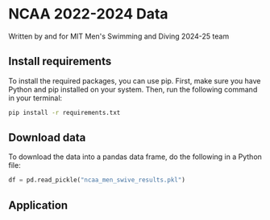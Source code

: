 # NCAA 2022-2024 Data 
Written by and for MIT Men's Swimming and Diving 2024-25 team

## Install requirements
To install the required packages, you can use pip. First, make sure you have Python and pip installed on your system. Then, run the following command in your terminal:

```bash
pip install -r requirements.txt
```

## Download data
To download the data into a pandas data frame, do the following in a Python file:
```python
df = pd.read_pickle("ncaa_men_swive_results.pkl")
```

## Application